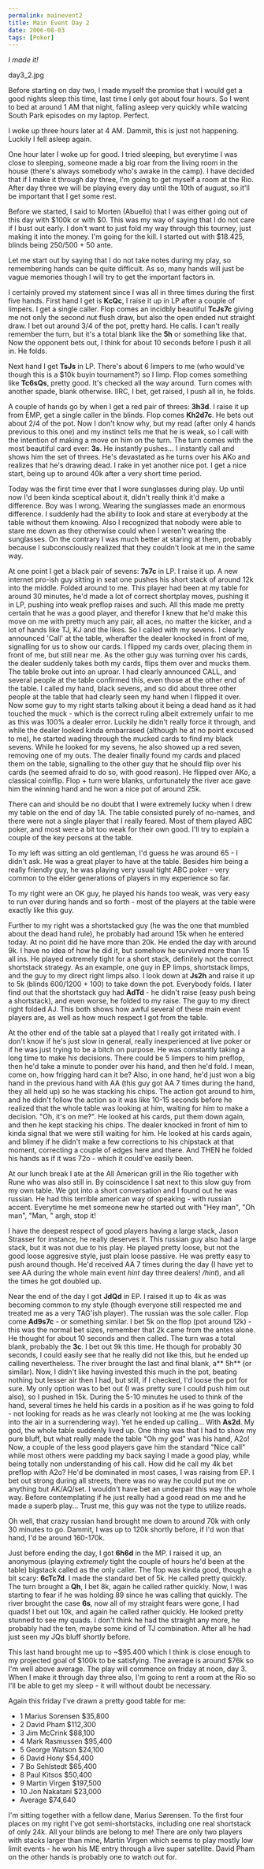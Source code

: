 ```yaml
---
permalink: mainevent2
title: Main Event Day 2
date: 2006-08-03
tags: [Poker]
---
```

*I made it!*

<!-- more -->

day3_2.jpg

Before starting on day two, I made myself the promise that I would get a good nights sleep this time, last time I only got about four hours. So I went to bed at around 1 AM that night, falling asleep very quickly while watcing South Park episodes on my laptop. Perfect.

I woke up three hours later at 4 AM. Dammit, this is just not happening. Luckily I fell asleep again.

One hour later I woke up for good. I tried sleeping, but everytime I was close to sleeping, someone made a big roar from the living room in the house (there's always somebody who's awake in the camp). I have decided that if I make it through day three, I'm going to get myself a room at the Rio. After day three we will be playing every day until the 10th of august, so it'll be important that I get some rest.

Before we started, I said to Morten (Abuello) that I was either going out of this day with $100k or with $0. This was my way of saying that I do not care if I bust out early. I don't want to just fold my way through this tourney, just making it into the money. I'm going for the kill. I started out with $18.425, blinds being 250/500 + 50 ante.

Let me start out by saying that I do not take notes during my play, so remembering hands can be quite difficult. As so, many hands will just be vague memories though I will try to get the important factors in.

I certainly proved my statement since I was all in three times during the first five hands. First hand I get is **KcQc**, I raise it up in LP after a couple of limpers. I get a single caller. Flop comes an incidbly beautiful **TcJs7c** giving me not only the second nut flush draw, but also the open ended nut straight draw. I bet out around 3/4 of the pot, pretty hard. He calls. I can't really remember the turn, but it's a total blank like the **5h** or something like that. Now the opponent bets out, I think for about 10 seconds before I push it all in. He folds.

Next hand I get **TsJs** in LP. There's about 6 limpers to me (who would've though this is a $10k buyin tournament?) so I limp. Flop comes something like **Tc6sQs**, pretty good. It's checked all the way around. Turn comes with another spade, blank otherwise. IIRC, I bet, get raised, I push all in, he folds.

A couple of hands go by when I get a red pair of threes: **3h3d**. I raise it up from EMP, get a single caller in the blinds. Flop comes **Kh2d7c**. He bets out about 2/4 of the pot. Now I don't know why, but my read (after only 4 hands previous to this one) and my instinct tells me that he is weak, so I call with the intention of making a move on him on the turn. The turn comes with the most beautiful card ever: **3s**. He instantly pushes... I instantly call and shows him the set of threes. He's devastated as he turns over his AKo and realizes that he's drawing dead. I rake in yet another nice pot. I get a nice start, being up to around 40k after a very short time period.

Today was the first time ever that I wore sunglasses during play. Up until now I'd been kinda sceptical about it, didn't really think it'd make a difference. Boy was I wrong. Wearing the sunglasses made an enormous difference. I suddenly had the ability to look and stare at everybody at the table without them knowing. Also I recognized that nobody were able to stare me down as they otherwise could when I weren't wearing the sunglasses. On the contrary I was much better at staring at them, probably because I subconsciously realized that they couldn't look at me in the same way.

At one point I get a black pair of sevens: **7s7c** in LP. I raise it up. A new internet pro-ish guy sitting in seat one pushes his short stack of around 12k into the middle. Folded around to me. This player had been at my table for around 30 minutes, he'd made a lot of correct shortplay moves, pushing it in LP, pushing into weak preflop raises and such. All this made me pretty certain that he was a good player, and therefor I knew that he'd make this move on me with pretty much any pair, all aces, no matter the kicker, and a lot of hands like TJ, KJ and the likes. So I called with my sevens. I clearly announced 'Call' at the table, wherafter the dealer knocked in front of me, signalling for us to show our cards. I flipped my cards over, placing them in front of me, but still near me. As the other guy was turning over his cards, the dealer suddenly takes both my cards, flips them over and mucks them. The table broke out into an uproar. I had clearly announced CALL, and several people at the table confirmed this, even those at the other end of the table. I called my hand, black sevens, and so did about three other people at the table that had clearly seen my hand when I flipped it over. Now some guy to my right starts talking about it being a dead hand as it had touched the muck - which is the correct ruling albeit extremely unfair to me as this was 100% a dealer error. Luckily he didn't really force it through, and while the dealer looked kinda embarrased (although he at no point excused to me), he started wading through the mucked cards to find my black sevens. While he looked for my sevens, he also showed up a red seven, removing one of my outs. The dealer finally found my cards and placed them on the table, signalling to the other guy that he should flip over his cards (he seemed afraid to do so, with good reason). He flipped over AKo, a classical coinflip. Flop + turn were blanks, unfortunately the river ace gave him the winning hand and he won a nice pot of around 25k.

There can and should be no doubt that I were extremely lucky when I drew my table on the end of day 1A. The table consisted purely of no-names, and there were not a single player that I really feared. Most of them played ABC poker, and most were a bit too weak for their own good. I'll try to explain a couple of the key persons at the table.

To my left was sitting an old gentleman, I'd guess he was around 65 - I didn't ask. He was a great player to have at the table. Besides him being a really friendly guy, he was playing very usual tight ABC poker - very common to the elder generations of players in my experience so far.

To my right were an OK guy, he played his hands too weak, was very easy to run over during hands and so forth - most of the players at the table were exactly like this guy.

Further to my right was a shortstacked guy (he was the one that mumbled about the dead hand rule), he probably had around 15k when he entered today. At no point did he have more than 20k. He ended the day with around 9k. I have no idea of how he did it, but somehow he survived more than 15 all ins. He played extremely tight for a short stack, definitely not the correct shortstack strategy. As an example, one guy in EP limps, shortstack limps, and the guy to my direct right limps also. I look down at **Js2h** and raise it up to 5k (blinds 600/1200 + 100) to take down the pot. Everybody folds. I later find out that the shortstack guy had **AdTd** - he didn't raise (easy push being a shortstack), and even worse, he folded to my raise. The guy to my direct right folded AJ. This both shows how awful several of these main event players are, as well as how much respect I got from the table.

At the other end of the table sat a played that I really got irritated with. I don't know if he's just slow in general, really inexperienced at live poker or if he was just trying to be a bitch on purpose. He was constantly taking a long time to make his decisions. There could be 5 limpers to him preflop, then he'd take a minute to ponder over his hand, and then he'd fold. I mean, come on, how frigging hard can it be? Also, in one hand, he'd just won a big hand in the previous hand with AA (this guy got AA 7 times during the hand, they all held up) so he was stacking his chips. The action got around to him, and he didn't follow the action so it was like 10-15 seconds before he realized that the whole table was looking at him, waiting for him to make a decision. "Oh, it's on me?". He looked at his cards, put them down again, and then he kept stacking his chips. The dealer knocked in front of him to kinda signal that we were still waiting for him. He looked at his cards again, and blimey if he didn't make a few corrections to his chipstack at that moment, correcting a couple of edges here and there. And THEN he folded his hands as if it was 72o - which it could've easily been.

At our lunch break I ate at the All American grill in the Rio together with Rune who was also still in. By coinscidence I sat next to this slow guy from my own table. We got into a short conversation and I found out he was russian. He had this terrible american way of speaking - with russian accent. Everytime he met someone new he started out with "Hey man", "Oh man", "Man, " argh, stop it!

I have the deepest respect of good players having a large stack, Jason Strasser for instance, he really deserves it. This russian guy also had a large stack, but it was not due to his play. He played pretty loose, but not the good loose aggresive style, just plain loose passive. He was pretty easy to push around though. He'd received AA 7 times during the day (I have yet to see AA during the whole main event *hint* day three dealers! */hint*), and all the times he got doubled up.

Near the end of the day I got **JdQd** in EP. I raised it up to 4k as was becoming common to my style (though everyone still respected me and treated me as a very TAG'ish player). The russian was the sole caller. Flop come **Ad9s7c** - or something similar. I bet 5k on the flop (pot around 12k) - this was the normal bet sizes, remember that 2k came from the antes alone. He thought for about 10 seconds and then called. The turn was a total blank, probably the **3c**. I bet out 9k this time. He though for probably 30 seconds, I could easily see that he really did not like this, but he ended up calling nevertheless. The river brought the last and final blank, a** 5h** (or similar). Now, I didn't like having invested this much in the pot, beating nothing but lesser air then I had, but still, if I checked, I'd loose the pot for sure. My only option was to bet out (I was pretty sure I could push him out also), so I pushed in 15k. During the 5-10 minutes he used to think of the hand, several times he held his cards in a position as if he was going to fold - not looking for reads as he was clearly not looking at me (he was looking into the air in a surrendering way). Yet he ended up calling... With **As2d**. My god, the whole table suddenly lived up. One thing was that I had to show my pure bluff, but what really made the table "Oh my god" was his hand, A2o! Now, a couple of the less good players gave him the standard "Nice call" while most others were padding my back saying I made a good play, while being totally non understanding of his call. How did he call my 4k bet preflop with A2o? He'd be dominated in most cases, I was raising from EP. I bet out strong during all streets, there was no way he could put me on anything but AK/AQ/set. I wouldn't have bet an underpair this way the whole way. Before contemplating if he just really had a good read on me and he made a superb play... Trust me, this guy was not the type to utilize reads.

Oh well, that crazy russian hand brought me down to around 70k with only 30 minutes to go. Dammit, I was up to 120k shortly before, if I'd won that hand, I'd be around 160-170k.

Just before ending the day, I got **6h6d** in the MP. I raised it up, an anonymous (playing *extremely* tight the couple of hours he'd been at the table) bigstack called as the only caller. The flop was kinda good, though a bit scary: **6cTc7d**. I made the standard bet of 5k. He called pretty quickly. The turn brought a **Qh**, I bet 8k, again he called rather quickly. Now, I was starting to fear if he was holding 89 since he was calling that quickly. The river brought the case **6s**, now all of my straight fears were gone, I had quads! I bet out 10k, and again he called rather quickly. He looked pretty stunned to see my quads. I don't think he had the straight any more, he probably had the ten, maybe some kind of TJ combination. After all he had just seen my JQs bluff shortly before.

This last hand brought me up to ~$95.400 which I think is close enough to my projected goal of $100k to be satisfying. The average is around $76k so I'm well above average. The play will commence on friday at noon, day 3. When I make it through day three also, I'm going to rent a room at the Rio so I'll be able to get my sleep - it will without doubt be necessary.

Again this friday I've drawn a pretty good table for me:
* 1 Marius Sorensen $35,800  
* 2 David Pham $112,300  
* 3 Jim McCrink $88,100  
* 4 Mark Rasmussen $95,400  
* 5 George Watson $24,100  
* 6 David Hony $54,400  
* 7 Bo Sehlstedt $65,400  
* 8 Paul Kitsos $50,400  
* 9 Martin Virgen $197,500  
* 10 Jon Nakatani $23,000  
* Average $74,640

I'm sitting together with a fellow dane, Marius Sørensen. To the first four places on my right I've got semi-shortstacks, including one real shortstack of only 24k. All your blinds are belong to me! There are only two players with stacks larger than mine, Martin Virgen which seems to play mostly low limit events - he won his ME entry through a live super satellite. David Pham on the other hands is probably one to watch out for.
